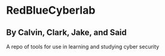 # RedBlueCyberlab
## By Calvin, Clark, Jake, and Said

A repo of tools for use in learning and studying cyber security

